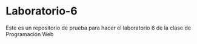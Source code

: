 # Laboratorio-6
Este es un repositorio de prueba para hacer el laboratorio 6 de la clase de Programación Web
